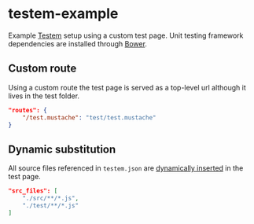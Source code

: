 # testem-example

Example [Testem](https://github.com/airportyh/testem) setup using a custom test page. 
Unit testing framework dependencies are installed through [Bower](http://bower.io/). 

## Custom route

Using a custom route the test page is served as a top-level url although it lives in the test folder.

``` json
"routes": {
    "/test.mustache": "test/test.mustache"
}
```

## Dynamic substitution

All source files referenced in `testem.json` are [dynamically inserted](https://github.com/airportyh/testem#dynamic-substitution) in the test page.

``` json
"src_files": [
    "./src/**/*.js",
    "./test/**/*.js"
]
```
